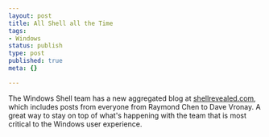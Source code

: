 ```yaml
--- 
layout: post
title: All Shell all the Time
tags: 
- Windows
status: publish
type: post
published: true
meta: {}

---
```

The Windows Shell team has a new aggregated blog at <a href="http://shellrevealed.com/">shellrevealed.com</a>, which includes posts from everyone from Raymond Chen to Dave Vronay. A great way to stay on top of what's happening with the team that is most critical to the Windows user experience.
